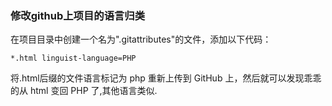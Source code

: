### 修改github上项目的语言归类

在项目目录中创建一个名为".gitattributes"的文件，添加以下代码：
```
*.html linguist-language=PHP
```
将.html后缀的文件语言标记为 php
重新上传到 GitHub 上，然后就可以发现乖乖的从 html 变回 PHP 了,其他语言类似.
